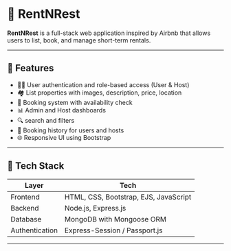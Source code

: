 # 🏡 RentNRest

**RentNRest** is a full-stack web application inspired by Airbnb that allows users to list, book, and manage short-term rentals.

---

## 🚀 Features

- 🧑‍💼 User authentication and role-based access (User & Host)
- 🏘️ List properties with images, description, price, location
- 📅 Booking system with availability check
- 📊 Admin and Host dashboards
- 🔍 search and filters
- 🧾 Booking history for users and hosts
- 🌐 Responsive UI using Bootstrap

---

## 🧰 Tech Stack

| Layer          | Tech                                 |
|----------------|--------------------------------------|
| Frontend       | HTML, CSS, Bootstrap, EJS, JavaScript|
| Backend        | Node.js, Express.js                  |
| Database       | MongoDB with Mongoose ORM            |
| Authentication | Express-Session / Passport.js      |


---
